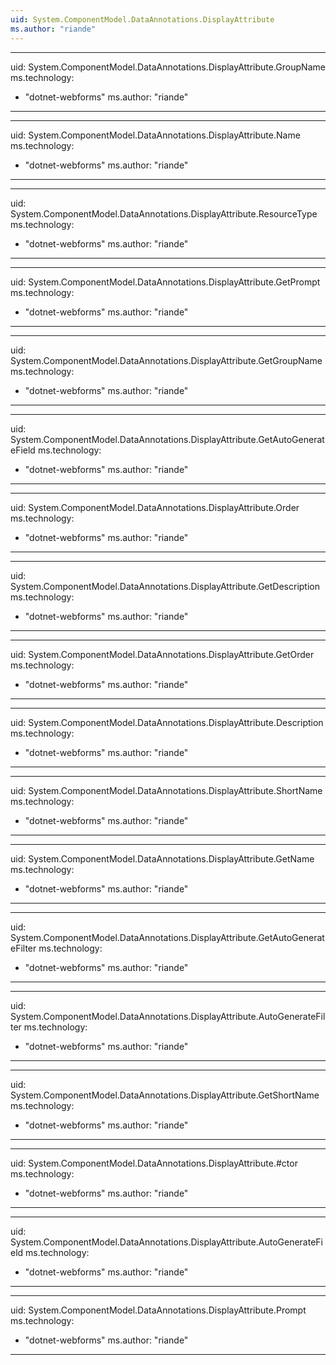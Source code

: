 ```yaml
---
uid: System.ComponentModel.DataAnnotations.DisplayAttribute
ms.author: "riande"
---
```


---
uid: System.ComponentModel.DataAnnotations.DisplayAttribute.GroupName
ms.technology: 
  - "dotnet-webforms"
ms.author: "riande"
---

---
uid: System.ComponentModel.DataAnnotations.DisplayAttribute.Name
ms.technology: 
  - "dotnet-webforms"
ms.author: "riande"
---

---
uid: System.ComponentModel.DataAnnotations.DisplayAttribute.ResourceType
ms.technology: 
  - "dotnet-webforms"
ms.author: "riande"
---

---
uid: System.ComponentModel.DataAnnotations.DisplayAttribute.GetPrompt
ms.technology: 
  - "dotnet-webforms"
ms.author: "riande"
---

---
uid: System.ComponentModel.DataAnnotations.DisplayAttribute.GetGroupName
ms.technology: 
  - "dotnet-webforms"
ms.author: "riande"
---

---
uid: System.ComponentModel.DataAnnotations.DisplayAttribute.GetAutoGenerateField
ms.technology: 
  - "dotnet-webforms"
ms.author: "riande"
---

---
uid: System.ComponentModel.DataAnnotations.DisplayAttribute.Order
ms.technology: 
  - "dotnet-webforms"
ms.author: "riande"
---

---
uid: System.ComponentModel.DataAnnotations.DisplayAttribute.GetDescription
ms.technology: 
  - "dotnet-webforms"
ms.author: "riande"
---

---
uid: System.ComponentModel.DataAnnotations.DisplayAttribute.GetOrder
ms.technology: 
  - "dotnet-webforms"
ms.author: "riande"
---

---
uid: System.ComponentModel.DataAnnotations.DisplayAttribute.Description
ms.technology: 
  - "dotnet-webforms"
ms.author: "riande"
---

---
uid: System.ComponentModel.DataAnnotations.DisplayAttribute.ShortName
ms.technology: 
  - "dotnet-webforms"
ms.author: "riande"
---

---
uid: System.ComponentModel.DataAnnotations.DisplayAttribute.GetName
ms.technology: 
  - "dotnet-webforms"
ms.author: "riande"
---

---
uid: System.ComponentModel.DataAnnotations.DisplayAttribute.GetAutoGenerateFilter
ms.technology: 
  - "dotnet-webforms"
ms.author: "riande"
---

---
uid: System.ComponentModel.DataAnnotations.DisplayAttribute.AutoGenerateFilter
ms.technology: 
  - "dotnet-webforms"
ms.author: "riande"
---

---
uid: System.ComponentModel.DataAnnotations.DisplayAttribute.GetShortName
ms.technology: 
  - "dotnet-webforms"
ms.author: "riande"
---

---
uid: System.ComponentModel.DataAnnotations.DisplayAttribute.#ctor
ms.technology: 
  - "dotnet-webforms"
ms.author: "riande"
---

---
uid: System.ComponentModel.DataAnnotations.DisplayAttribute.AutoGenerateField
ms.technology: 
  - "dotnet-webforms"
ms.author: "riande"
---

---
uid: System.ComponentModel.DataAnnotations.DisplayAttribute.Prompt
ms.technology: 
  - "dotnet-webforms"
ms.author: "riande"
---

